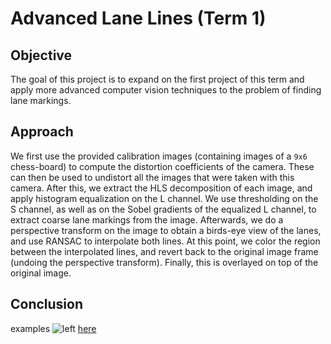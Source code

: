 # Advanced Lane Lines (Term 1)

## Objective
The goal of this project is to expand on the first project of this term and apply more advanced computer vision techniques to the problem of finding lane markings.

## Approach
We first use the provided calibration images (containing images of a `9x6` chess-board) to compute the distortion coefficients of the camera. These can then be used to undistort all the images that were taken with this camera. After this, we extract the HLS decomposition of each image, and apply histogram equalization on the L channel. We use thresholding on the S channel, as well as on the Sobel gradients of the equalized L channel, to extract coarse lane markings from the image.
Afterwards, we do a perspective transform on the image to obtain a birds-eye view of the lanes, and use RANSAC to interpolate both lines. At this point, we color the region between the interpolated lines, and revert back to the original image frame (undoing the perspective transform). Finally, this is overlayed on top of the original image.

## Conclusion



examples
![left](report_images/left_2017_10_05_11_20_13_397.jpg) [here](https://youtu.be/pi8hGzjxwAE)
